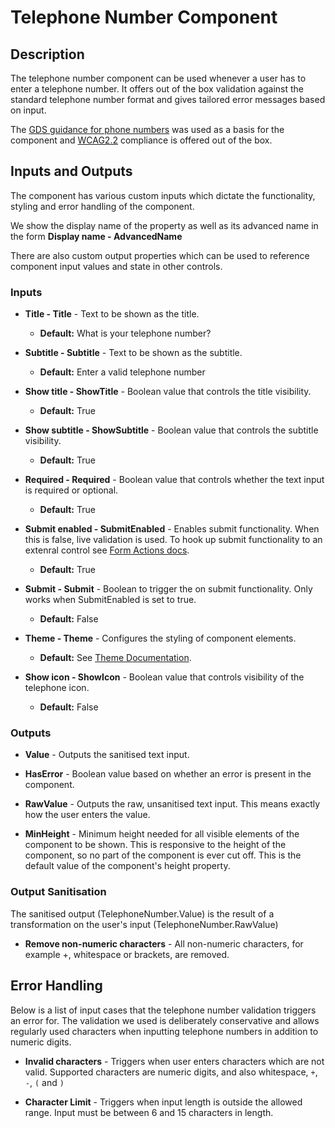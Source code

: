 # Telephone Number Component

## Description

The telephone number component can be used whenever a user has to enter a telephone number. It offers out of the box validation against the standard telephone number format and gives tailored error messages based on input.

The [GDS guidance for phone numbers](https://design-system.service.gov.uk/patterns/phone-numbers/) was used as a basis for the component and [WCAG2.2](https://www.w3.org/WAI/WCAG22/Understanding/) compliance is offered out of the box.

## Inputs and Outputs

The component has various custom inputs which dictate the functionality, styling and error handling of the component. 

We show the display name of the property as well as its advanced name in the form **Display name - AdvancedName**

There are also custom output properties which can be used to reference component input values and state in other controls. 

### Inputs

- **Title - Title** - Text to be shown as the title.
    - **Default:** What is your telephone number?

- **Subtitle - Subtitle** - Text to be shown as the subtitle.
    - **Default:** Enter a valid telephone number

- **Show title - ShowTitle** - Boolean value that controls the title visibility.
    - **Default:** True

- **Show subtitle - ShowSubtitle** - Boolean value that controls the subtitle visibility.
    - **Default:** True

- **Required - Required** - Boolean value that controls whether the text input is required or optional.
    - **Default:** True

- **Submit enabled - SubmitEnabled** - Enables submit functionality. When this is false, live validation is used. To hook up submit functionality to an extenral control see [Form Actions docs](./../FormActions.md).
    - **Default:** True

- **Submit - Submit** - Boolean to trigger the on submit functionality. Only works when SubmitEnabled is set to true.
    - **Default:** False

- **Theme - Theme** - Configures the styling of component elements. 
    - **Default:** See [Theme Documentation](../Theme.md).

- **Show icon - ShowIcon** - Boolean value that controls visibility of the telephone icon.
    - **Default:** False

### Outputs

- **Value** - Outputs the sanitised text input.

- **HasError** - Boolean value based on whether an error is present in the component.

- **RawValue** - Outputs the raw, unsanitised text input. This means exactly how the user enters the value.

- **MinHeight** - Minimum height needed for all visible elements of the component to be shown. This is responsive to the height of the component, so no part of the component is ever cut off. This is the default value of the component's height property.

### Output Sanitisation

The sanitised output (TelephoneNumber.Value) is the result of a transformation on the user's input (TelephoneNumber.RawValue)

- **Remove non-numeric characters** - All non-numeric characters, for example +, whitespace or brackets, are removed.

## Error Handling

Below is a list of input cases that the telephone number validation triggers an error for. The validation we used is deliberately conservative and allows regularly used characters when inputting telephone numbers in addition to numeric digits.

- **Invalid characters** - Triggers when user enters characters which are not valid. Supported characters are numeric digits, and also whitespace, `+`, `-`, `(` and `)`

- **Character Limit** - Triggers when input length is outside the allowed range. Input must be between 6 and 15 characters in length. 
